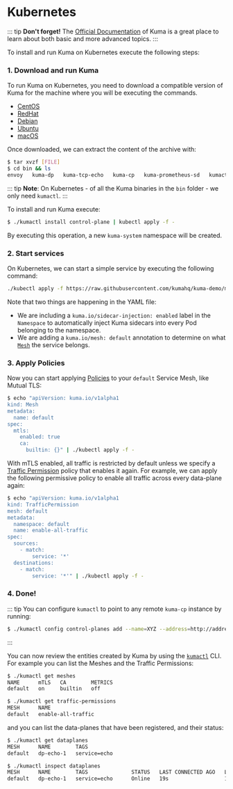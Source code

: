 # Kubernetes

::: tip
**Don't forget!** The [Official Documentation](../) of Kuma is a great place to learn about both basic and more advanced topics.
:::

To install and run Kuma on Kubernetes execute the following steps:

### 1. Download and run Kuma

To run Kuma on Kubernetes, you need to download a compatible version of Kuma for the machine where you will be executing the commands.

* [CentOS](https://kong.bintray.com/kuma/kuma-0.3.2-centos-amd64.tar.gz)
* [RedHat](https://kong.bintray.com/kuma/kuma-0.3.2-rhel-amd64.tar.gz)
* [Debian](https://kong.bintray.com/kuma/kuma-0.3.2-debian-amd64.tar.gz)
* [Ubuntu](https://kong.bintray.com/kuma/kuma-0.3.2-ubuntu-amd64.tar.gz)
* [macOS](https://kong.bintray.com/kuma/kuma-0.3.2-darwin-amd64.tar.gz)

Once downloaded, we can extract the content of the archive with:

```sh
$ tar xvzf [FILE]
$ cd bin && ls
envoy   kuma-dp   kuma-tcp-echo   kuma-cp   kuma-prometheus-sd   kumactl
```

::: tip
**Note**: On Kubernetes - of all the Kuma binaries in the `bin` folder - we only need `kumactl`.
:::

To install and run Kuma execute:

```sh
$ ./kumactl install control-plane | kubectl apply -f -
```

By executing this operation, a new `kuma-system` namespace will be created.

### 2. Start services

On Kubernetes, we can start a simple service by executing the following command:

```sh
./kubectl apply -f https://raw.githubusercontent.com/kumahq/kuma-demo/master/kubernetes/kuma-demo-aio.yaml
```

Note that two things are happening in the YAML file:

* We are including a `kuma.io/sidecar-injection: enabled` label in the `Namespace` to automatically inject Kuma sidecars into every Pod belonging to the namespace.
* We are adding a `kuma.io/mesh: default` annotation to determine on what [`Mesh`](../../policies/mesh) the service belongs.

### 3. Apply Policies

Now you can start applying [Policies](../../policies/introduction) to your `default` Service Mesh, like Mutual TLS:

```sh
$ echo "apiVersion: kuma.io/v1alpha1
kind: Mesh
metadata:
  name: default
spec:
  mtls:
    enabled: true
    ca:
      builtin: {}" | ./kubectl apply -f -
```

With mTLS enabled, all traffic is restricted by default unless we specify a [Traffic Permission](../../policies/traffic-permissions) policy that enables it again. For example, we can apply the following permissive policy to enable all traffic across every data-plane again:

```sh
$ echo "apiVersion: kuma.io/v1alpha1
kind: TrafficPermission
mesh: default
metadata:
  namespace: default
  name: enable-all-traffic
spec:
  sources:
    - match:
        service: '*'
  destinations:
    - match:
        service: '*'" | ./kubectl apply -f -
```

### 4. Done!

::: tip
You can configure `kumactl` to point to any remote `kuma-cp` instance by running:

```sh
$ ./kumactl config control-planes add --name=XYZ --address=http://address.to.kuma:5681
```
:::

You can now review the entities created by Kuma by using the [`kumactl`](../../documentation/kumactl) CLI. For example you can list the Meshes and the Traffic Permissions:

```sh
$ ./kumactl get meshes
NAME      mTLS   CA        METRICS
default   on     builtin   off

$ ./kumactl get traffic-permissions
MESH      NAME
default   enable-all-traffic
```

and you can list the data-planes that have been registered, and their status:

```sh
$ ./kumactl get dataplanes
MESH      NAME        TAGS
default   dp-echo-1   service=echo

$ ./kumactl inspect dataplanes
MESH      NAME        TAGS              STATUS   LAST CONNECTED AGO   LAST UPDATED AGO   TOTAL UPDATES   TOTAL ERRORS
default   dp-echo-1   service=echo      Online   19s                  18s                2               0
```